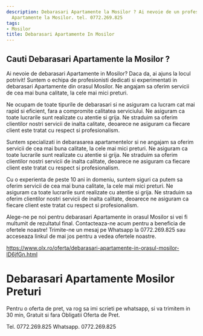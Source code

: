 ```yaml
---
description: Debarasari Apartamente la Mosilor ? Ai nevoie de un profesionist in Debarasari
  Apartamente la Mosilor. tel. 0772.269.825
tags:
- Mosilor
title: Debarasari Apartamente In Mosilor
---
```



## Cauti Debarasari Apartamente la Mosilor ?

Ai nevoie de debarasari Apartamente in Mosilor? Daca da, ai ajuns la locul potrivit! Suntem o echipa de profesionisti dedicati si experimentati in debarasari Apartamente din orasul Mosilor. Ne angajam sa oferim servicii de cea mai buna calitate, la cele mai mici preturi. 

Ne ocupam de toate tipurile de debarasari si ne asiguram ca lucram cat mai rapid si eficient, fara a compromite calitatea serviciului. Ne asiguram ca toate lucrarile sunt realizate cu atentie si grija. Ne straduim sa oferim clientilor nostri servicii de inalta calitate, deoarece ne asiguram ca fiecare client este tratat cu respect si profesionalism.

Suntem specializati in debarasarea apartamentelor si ne angajam sa oferim servicii de cea mai buna calitate, la cele mai mici preturi. Ne asiguram ca toate lucrarile sunt realizate cu atentie si grija. Ne straduim sa oferim clientilor nostri servicii de inalta calitate, deoarece ne asiguram ca fiecare client este tratat cu respect si profesionalism. 

Cu o experienta de peste 10 ani in domeniu, suntem siguri ca putem sa oferim servicii de cea mai buna calitate, la cele mai mici preturi. Ne asiguram ca toate lucrarile sunt realizate cu atentie si grija. Ne straduim sa oferim clientilor nostri servicii de inalta calitate, deoarece ne asiguram ca fiecare client este tratat cu respect si profesionalism.

Alege-ne pe noi pentru debarasari Apartamente in orasul Mosilor si vei fi multumit de rezultatul final. Contacteaza-ne acum pentru a beneficia de ofertele noastre! Trimite-ne un mesaj pe Whatsapp la 0772.269.825 sau acceseaza linkul de mai jos pentru a vedea ofertele noastre. 

https://www.olx.ro/oferta/debarasari-apartamente-in-orasul-mosilor-ID6jfGn.html

# Debarasari Apartamente Mosilor Preturi
Pentru o oferta de pret, va rog sa imi scrieti pe whatsapp, si va trimitem in 30 min, Gratuit si fara Obligatii Oferta de Pret.

Tel. 0772.269.825
Whatsapp. 0772.269.825